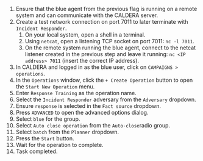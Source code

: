 1. Ensure that the blue agent from the previous flag is running on a remote system
   and can communicate with the CALDERA server.
1. Create a test network connection on port 7011 to later terminate with `Incident Responder`.
   1. On your local system, open a shell in a terminal.
   1. Using `netcat`, open a listening TCP socket on port 7011: `nc -l 7011`. 
   1. On the remote system running the blue agent, connect to the netcat listener created in the previous step and leave it running: `nc <IP address> 7011` (insert the correct IP address).
1. In CALDERA and logged in as the blue user, click on `CAMPAIGNS > operations`.
1. In the `Operations` window, click the `+ Create Operation` button to open the `Start New Operation` menu.
1. Enter `Response Training` as the operation name.
1. Select the `Incident Responder` adversary from the `Adversary` dropdown.
1. Ensure `response` is selected in the `Fact source` dropdown.
1. Press `ADVANCED` to open the advanced options dialog.
1. Select `blue` for the group.
1. Select `Auto close operation` from the `Auto-close`radio group.
1. Select `batch` from the `Planner` dropdown.
1. Press the `Start` button.
1. Wait for the operation to complete.
1. Task completed.
